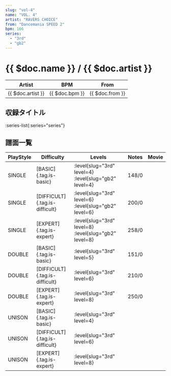 ```yaml
---
slug: "vol-4"
name: "VOL. 4"
artist: "RAVERS CHOICE"
from: "Dancemania SPEED 2"
bpm: 166
series:
  - "3rd"
  - "gb2"
---
```


# {{ $doc.name }} / {{ $doc.artist }}

|Artist|BPM|From|
|------|---|----|
|{{ $doc.artist }}|{{ $doc.bpm }}|{{ $doc.from }}|

## 収録タイトル

:series-list{:series="series"}

## 譜面一覧

|PlayStyle|Difficulty|Levels|Notes|Movie|
|---------|----------|------|-----|-----|
|SINGLE|[BASIC]{.tag.is-basic}|<div class="field is-grouped is-grouped-multiline"> :level{slug="3rd" level=4} :level{slug="gb2" level=4}</div>|148/0||
|SINGLE|[DIFFICULT]{.tag.is-difficult}|<div class="field is-grouped is-grouped-multiline"> :level{slug="3rd" level=6} :level{slug="gb2" level=6}</div>|200/0||
|SINGLE|[EXPERT]{.tag.is-expert}|<div class="field is-grouped is-grouped-multiline"> :level{slug="3rd" level=8} :level{slug="gb2" level=8}</div>|258/0||
|DOUBLE|[BASIC]{.tag.is-basic}|<div class="field is-grouped is-grouped-multiline"> :level{slug="3rd" level=5}</div>|151/0||
|DOUBLE|[DIFFICULT]{.tag.is-difficult}|<div class="field is-grouped is-grouped-multiline"> :level{slug="3rd" level=6}</div>|210/0||
|DOUBLE|[EXPERT]{.tag.is-expert}|<div class="field is-grouped is-grouped-multiline"> :level{slug="3rd" level=8}</div>|250/0||
|UNISON|[BASIC]{.tag.is-basic}|<div class="field is-grouped is-grouped-multiline"> :level{slug="3rd" level=4}</div>|||
|UNISON|[DIFFICULT]{.tag.is-difficult}|<div class="field is-grouped is-grouped-multiline"> :level{slug="3rd" level=6}</div>|||
|UNISON|[EXPERT]{.tag.is-expert}|<div class="field is-grouped is-grouped-multiline"> :level{slug="3rd" level=8}</div>|||

